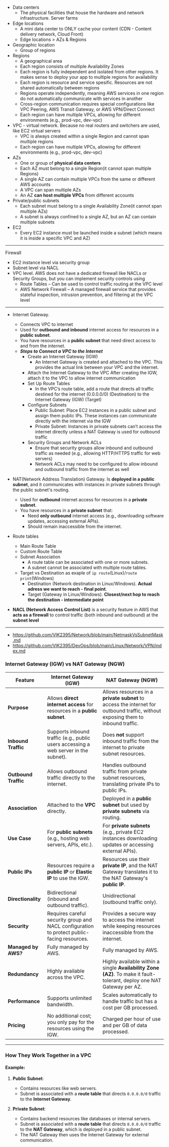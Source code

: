 - Data centers
  - The physical facilities that house the hardware and network infrastructure. Server farms
- Edge locations
  - A mini data center to ONLY cache your content (CDN - Content delivery network, Cloud Front)
  - Edge locations > AZs & Regions
- Geographic location
  - Group of regions
- Regions
  - A geographical area
  - Each region consists of multiple Availability Zones
  - Each region is fully independent and isolated from other regions. It makes sense to deploy your app to multiple regions for availability
  - Each region is resource and service spesific. Resources are not shared automatically between regions
  - Regions operate independently, meaning AWS services in one region do not automatically communicate with services in another
  - Cross-region communication requires special configurations like VPC Peering, AWS Transit Gateway, or AWS VPN/Direct Connect
  - Each region can have multiple VPCs, allowing for different environments (e.g., prod-vpc, dev-vpc)
- VPC - virtual network. Because no real routers and switchers are used, like EC2 virtual servers
  - VPC is always created within a single Region and cannot span multiple regions
  - Each region can have multiple VPCs, allowing for different environments (e.g., prod-vpc, dev-vpc)
- AZs
  - One or group of **physical data centers**
  - Each AZ must belong to a single Region(it cannot span multiple Regions)
  - A single AZ can contain multiple VPCs from the same or different AWS accounts
  - A VPC can span multiple AZs
  - An AZ **can host multiple VPCs** from different accounts
- Private/public subnets
  - Each subnet must belong to a single Availability Zone(it cannot span multiple AZs)
  - A subnet is always confined to a single AZ, but an AZ can contain multiple subnets
- EC2
  - Every EC2 instance must be launched inside a subnet (which means it is inside a specific VPC and AZ)

-----

Firewall

- EC2 instance level via security group
- Subnet level via NACL
- VPC level. AWS does not have a dedicated firewall like NACLs or Security Groups, but you can implement security controls using
  - Route Tables – Can be used to control traffic routing at the VPC level
  - AWS Network Firewall – A managed firewall service that provides stateful inspection, intrusion prevention, and filtering at the VPC level

-----

- Internet Gateway.
  - Connects VPC to internet
  - Used for **outbound and inbound** internet access for resources in a **public subnet**.
  - You have resources in a **public subnet** that need direct access to and from the internet.
  - ***Steps to Connect a VPC to the Internet***
    - Create an Internet Gateway (IGW)
      - An Internet Gateway is created and attached to the VPC. This provides the actual link between your VPC and the internet.
    - Attach the Internet Gateway to the VPC
      After creating the IGW, attach it to the VPC to allow internet communication
    - Set Up Route Tables
      - In the VPC’s route table, add a route that directs all traffic destined for the internet (0.0.0.0/0) (Destination) to the Internet Gateway (IGW) (Target)
    - Configure Subnets
      - Public Subnet: Place EC2 instances in a public subnet and assign them public IPs. These instances can communicate directly with the internet via the IGW
      - Private Subnet: Instances in private subnets can’t access the internet directly unless a NAT Gateway is used for outbound traffic
    - Security Groups and Network ACLs
      - Ensure that security groups allow inbound and outbound traffic as needed (e.g., allowing HTTP/HTTPS traffic for web servers)
      - Network ACLs may need to be configured to allow inbound and outbound traffic from the internet as well

- NAT(Network Address Translation) Gateway. Is **deployed in a public subnet**, and it communicates with instances in private subnets through the public subnet's routing.
  - Used for **outbound** internet access for resources in a **private subnet**.
  -  You have resources in a **private subnet** that:
     - Need **only outbound** internet access (e.g., downloading software updates, accessing external APIs).
     - Should remain inaccessible from the internet.

- Route tables
   - Main Route Table
   - Custom Route Table
   - Subnet Association
      - A route table can be associated with one or more subnets.
      - A subnet cannot be associated with multiple route tables.
    - Target vs Destination as exaple of `ip route`(Linux)/`route print`(Windows)
      - Destination (Network destination in Linux/Windows). **Actual adress we want to reach - final point**.
      - Target (Gateway in Linux/Windows). **Closest/next hop to reach the destination - intermediate point**
    
- **NACL (Network Access Control List)** is a security feature in AWS that **acts as a firewall** to control traffic (both inbound and outbound) at the **subnet level**

---
     
- https://github.com/VIK2395/Network/blob/main/NetmaskVsSubnetMask.md
- https://github.com/VIK2395/DevOps/blob/main/Linux/Network/VPN/index.md

### **Internet Gateway (IGW) vs NAT Gateway (NGW)**

| **Feature**                | **Internet Gateway (IGW)**                                         | **NAT Gateway (NGW)**                                              |
|----------------------------|--------------------------------------------------------------------|--------------------------------------------------------------------|
| **Purpose**                | Allows **direct internet access** for resources in a **public subnet**. | Allows resources in a **private subnet** to access the internet for outbound traffic, without exposing them to inbound traffic. |
| **Inbound Traffic**         | Supports inbound traffic (e.g., public users accessing a web server in the subnet). | Does **not** support inbound traffic from the internet to private subnet resources. |
| **Outbound Traffic**        | Allows outbound traffic directly to the internet.                | Handles outbound traffic from private subnet resources, translating private IPs to public IPs. |
| **Association**             | Attached to the **VPC** directly.                               | Deployed in a **public subnet** but used by **private subnets** via routing. |
| **Use Case**                | For **public subnets** (e.g., hosting web servers, APIs, etc.).   | For **private subnets** (e.g., private EC2 instances downloading updates or accessing external APIs). |
| **Public IPs**              | Resources require a **public IP** or **Elastic IP** to use the IGW. | Resources use their **private IP**, and the NAT Gateway translates it to the NAT Gateway's **public IP**. |
| **Directionality**          | Bidirectional (inbound and outbound traffic).                   | Unidirectional (outbound traffic only).                           |
| **Security**                | Requires careful security group and NACL configuration to protect public-facing resources. | Provides a secure way to access the internet while keeping resources inaccessible from the internet. |
| **Managed by AWS?**         | Fully managed by AWS.                                           | Fully managed by AWS.                                             |
| **Redundancy**              | Highly available across the VPC.                                | Highly available within a single **Availability Zone (AZ)**. To make it fault-tolerant, deploy one NAT Gateway per AZ. |
| **Performance**             | Supports unlimited bandwidth.                                   | Scales automatically to handle traffic but has a cost per GB processed. |
| **Pricing**                 | No additional cost; you only pay for the resources using the IGW. | Charged per hour of use and per GB of data processed. |

---

### **How They Work Together in a VPC**

#### Example:
1. **Public Subnet**:
   - Contains resources like web servers.
   - Subnet is associated with a **route table** that directs `0.0.0.0/0` traffic to the **Internet Gateway**.

2. **Private Subnet**:
   - Contains backend resources like databases or internal servers.
   - Subnet is associated with a **route table** that directs `0.0.0.0/0` traffic to the **NAT Gateway**, which is deployed in a public subnet.
   - The NAT Gateway then uses the Internet Gateway for external communication.
